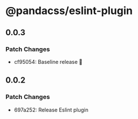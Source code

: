 # @pandacss/eslint-plugin

## 0.0.3

### Patch Changes

- cf95054: Baseline release 🎉

## 0.0.2

### Patch Changes

- 697a252: Release Eslint plugin
